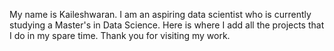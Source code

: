 My name is Kaileshwaran. I am an aspiring data scientist who is currently studying a Master's in Data Science. Here is where I add all the projects that I do in my spare time. Thank you for visiting my work.
